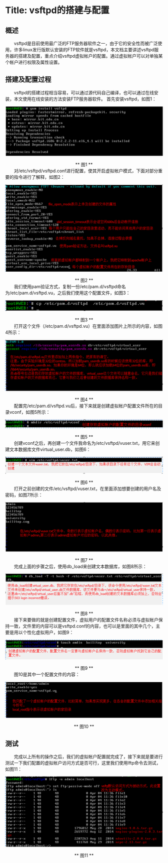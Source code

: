 # Title: vsftpd的搭建与配置


## 概述

&emsp;&emsp;vsftpd是目前使用最广泛的FTP服务器软件之一，由于它的安全性而被广泛使用，许多linux发行版默认安装的FTP软件就是vsftpd，本文档主要讲述vsftpd服务器的搭建及配置，重点介绍vsftpd虚拟帐户的配置。通过虚拟帐户可以对单独某个帐户进行权限及属性设置。  
## 搭建及配置过程
&emsp;&emsp;vsftpd的搭建过程相当容易，可以通过源代码自己编译，也可以通过在线安装，本文使用在线安装的方法安装FTP服务器软件。
首先安装vsftpd，如图1：
  
![vsftpd](images/vsftpd.png)
<center>** 图1 **</center>  
&emsp;&emsp;对/etc/vsftpd/vsftpd.conf进行配置，使其开启虚拟帐户模式，下面对部分重要的指令进行了解释，如图2：  

![vsftpd 1](images/vsftpd-1.png)
<center>** 图2 **</center>  
&emsp;&emsp;我们使用pam验证方式，复制一份/etc/pam.d/vsftpd命名为/etc/pam.d/vsftpd.vu，之后我们使用这个配置文件，如图3：  

![vsftpd 2]( images/vsftpd-2.png)
<center>**  图3 **</center>  
&emsp;&emsp;打开这个文件（/etc/pam.d/vsftpd.vu）在里面添加图片上所示的内容，如图4所示：  

![vsftpd 3]( images/vsftpd-3.png)
<center>** 图4 **</center>  
&emsp;&emsp;配置完/etc/pam.d/vsftpd.vu后，接下来就是创建虚拟帐户配置文件所在的目录vconf，如图5所示：  

![vsftpd 4]( images/vsftpd-4.png)
<center>** 图5 **</center>  
&emsp;&emsp;创建vconf之后，再创建一个文件我命名为/etc/vsftpd/vuser.txt，用它来创建文本数据库文件virtual_user.db，如图6：  

![vsftpd 5]( images/vsftpd-5.png)
<center>** 图6 **</center>  
&emsp;&emsp;打开之前创建的文件/etc/vsftpd/vuser.txt，在里面添加想要创建的用户名及密码，如图7所示：  

![vsftpd 6]( images/vsftpd-6.png)
<center>** 图7 **</center>  
&emsp;&emsp;完成上面的步骤之后，使用db_load来创建文本数据库，如图8所示：  

![vsftpd 7]( images/vsftpd-7.png)
<center>** 图8 **</center>  
&emsp;&emsp;接下来要做的就是创建配置文件，虚拟用户的配置文件名称必须与虚拟帐户保持一致，文件里的内容可以是vsftpd.conf的内容，也可以是里面的其中几个，主要是用以个性化虚拟用户，如图9：  

![vsftpd 8]( images/vsftpd-8.png)
<center>** 图9 **</center>  
&emsp;&emsp;图10是其中一个配置文件的内容：  

![vsftpd 9]( images/vsftpd-9.png)
<center>** 图10 **</center>  

## 测试

&emsp;&emsp;完成以上所有的操作之后，我们的虚拟帐户配置就完成了，接下来就是要进行测试一下我们配置的虚拟帐户访问方式是否可行，这里我们使用lftp命令去测试，如图11：  

![vsftpd 10]( images/vsftpd-10.png)
<center>** 图11 **</center>  

